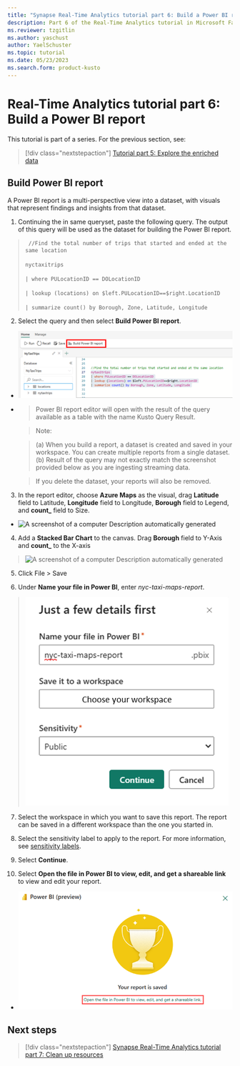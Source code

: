 ```yaml
---
title: "Synapse Real-Time Analytics tutorial part 6: Build a Power BI report"
description: Part 6 of the Real-Time Analytics tutorial in Microsoft Fabric
ms.reviewer: tzgitlin
ms.author: yaschust
author: YaelSchuster
ms.topic: tutorial
ms.date: 05/23/2023
ms.search.form: product-kusto
---
```

# Real-Time Analytics tutorial part 6: Build a Power BI report

This tutorial is part of a series. For the previous section, see:

> [!div class="nextstepaction"]
> [Tutorial part 5: Explore the enriched data](tutorial-5-explore-enriched-data.md)

## Build Power BI report

A Power BI report is a multi-perspective view into a dataset, with
visuals that represent findings and insights from that dataset.

1.  Continuing the in same queryset, paste the following query. The
    output of this query will be used as the dataset for building the
    Power BI report.

>      //Find the total number of trips that started and ended at the same location
>
>     nyctaxitrips
>
>     | where PULocationID == DOLocationID
>
>     | lookup (locations) on $left.PULocationID==$right.LocationID
>
>     | summarize count() by Borough, Zone, Latitude, Longitude 

2.  Select the query and then select **Build Power BI report**.

-   ![](media/realtime-analytics-tutorial/image52.png)
- 
    > Power BI report editor will open with the result of the query
    > available as a table with the name Kusto Query Result.

    > Note:

    > \(a\) When you build a report, a dataset is created and saved in
    > your workspace. You can create multiple reports from a single
    > dataset. (b) Result of the query may not exactly match the
    > screenshot provided below as you are ingesting streaming data.

    > If you delete the dataset, your reports will also be removed.

3.  In the report editor, choose **Azure Maps** as the visual, drag
    **Latitude** field to Latitude, **Longitude** field to Longitude,
    **Borough** field to Legend, and **count\_** field to Size.

-   ![A screenshot of a computer Description automatically
    generated](media/realtime-analytics-tutorial/image53.png)

4.  Add a **Stacked Bar Chart** to the canvas. Drag **Borough** field to
    Y-Axis and **count\_** to the X-axis

> ![A screenshot of a computer Description automatically
> generated](media/realtime-analytics-tutorial/image54.png)

5.  Click File \> Save

6.  Under **Name your file in Power BI**, enter *nyc-taxi-maps-report*.

> ![](media/realtime-analytics-tutorial/image55.png)

7.  Select the workspace in which you want to save this report. The
    report can be saved in a different workspace than the one you
    started in.

8.  Select the sensitivity label to apply to the report. For more
    information, see [sensitivity
    labels](https://learn.microsoft.com/en-us/power-bi/enterprise/service-security-sensitivity-label-overview).

9.  Select **Continue**.

10. Select **Open the file in Power BI to view, edit, and get a
    shareable link** to view and edit your report.

-   ![](media/realtime-analytics-tutorial/image56.png)

## Next steps

> [!div class="nextstepaction"]
> [Synapse Real-Time Analytics tutorial part 7: Clean up resources](tutorial-7-clean-up-resources.md)